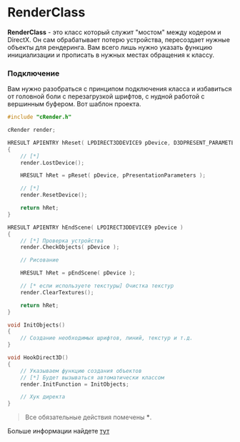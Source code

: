 RenderClass
===========
**RenderClass** - это класс который служит "мостом" между кодером и DirectX. Он сам обрабатывает потерю устройства, пересоздает нужные объекты для рендеринга. Вам всего лишь нужно указать функцию инициализации и прописать в нужных местах обращения к классу.
### Подключение
Вам нужно разобраться с принципом подключения класса и избавиться от головной боли с перезагрузкой шрифтов, с нудной работой с вершинным буфером.
Вот шаблон проекта.
``` c++
#include "cRender.h"

cRender render;

HRESULT APIENTRY hReset( LPDIRECT3DDEVICE9 pDevice, D3DPRESENT_PARAMETERS* pPresentationParameters )
{
    // [*]
    render.LostDevice();

    HRESULT hRet = pReset( pDevice, pPresentationParameters );

    // [*]
    render.ResetDevice();

    return hRet;
}

HRESULT APIENTRY hEndScene( LPDIRECT3DDEVICE9 pDevice )
{
    // [*] Проверка устройства
    render.CheckObjects( pDevice );

    // Рисование

    HRESULT hRet = pEndScene( pDevice );

    // [* если используете текстуры] Очистка текстур
    render.ClearTextures();

    return hRet;
}

void InitObjects()
{
    // Создание необходимых шрифтов, линий, текстур и т.д.
}

void HookDirect3D()
{
    // Указываем функцию создания объектов
    // [*] Будет вызываться автоматически классом
    render.InitFunction = InitObjects;

    // Хук директа
}
```
> Все обязательные действия помечены **\***.

Больше информации найдете [тут](../wiki)
